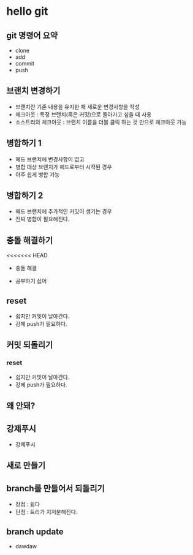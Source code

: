 # hello git

## git 명령어 요약

- clone
- add
- commit
- push

## 브랜치 변경하기

- 브랜치란 기존 내용을 유지한 채 새로운 변경사항을 작성
- 체크아웃 : 특정 브랜치(혹은 커밋)으로 돌아가고 싶을 때 사용
- 소스트리의 체크아웃 : 브랜치 이름을 더블 클릭 하는 것 만으로 체크아웃 가능

## 병합하기 1

- 헤드 브랜치에 변경사항이 없고
- 병합 대상 브랜치가 헤드로부터 시작된 경우
- 아주 쉽게 병합 가능

## 병합하기 2

- 헤드 브랜치에 추가적인 커밋이 생기는 경우
- 진짜 병합이 필요해진다.

## 충돌 해결하기
<<<<<<< HEAD

- 충돌 해결

- 공부하기 싫어

## reset

- 쉽지만 커밋이 날아간다.
- 강제 push가 필요하다.


## 커밋 되돌리기

### reset
- 쉽지만 커밋이 날아간다.
- 강제 push가 필요하다.

## 왜 안돼?

## 강제푸시
- 강제푸시

## 새로 만들기

## branch를 만들어서 되돌리기

- 장점 : 쉽다
- 단점 : 트리가 지저분해진다.

## branch update

- dawdaw